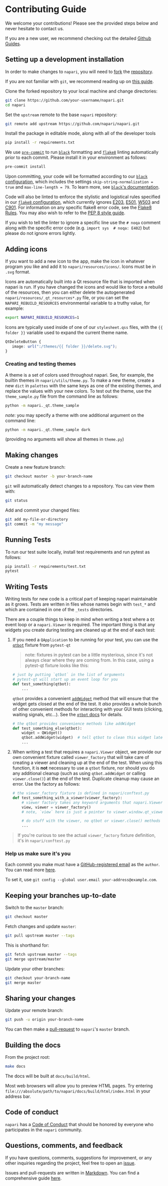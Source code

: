 # Contributing Guide

We welcome your contributions! Please see the provided steps below and never hesitate to contact us.

If you are a new user, we recommend checking out the detailed [Github Guides](https://guides.github.com).

## Setting up a development installation

In order to make changes to `napari`, you will need to [fork](https://guides.github.com/activities/forking/#fork) the
[repository](https://github.com/napari/napari).

If you are not familiar with `git`, we recommend reading up on [this guide](https://guides.github.com/introduction/git-handbook/#basic-git).

Clone the forked repository to your local machine and change directories:
```sh
git clone https://github.com/your-username/napari.git
cd napari
```

Set the `upstream` remote to the base `napari` repository:
```sh
git remote add upstream https://github.com/napari/napari.git
```

Install the package in editable mode, along with all of the developer tools
```sh
pip install -r requirements.txt
```

We use
[`pre-commit`](https://pre-commit.com) to run [`black`](https://github.com/psf/black) formatting and [`flake8`](https://github.com/PyCQA/flake8) linting automatically prior to each commit.  Please install it in your environment as follows:
```sh
pre-commit install
```
Upon committing, your code will be formatted according to our [`black` configuration](../pyproject.toml),
which includes the settings `skip-string-normalization = true` and `max-line-length = 79`.
To learn more, see [`black`'s documentation](https://black.readthedocs.io/en/stable/).

Code will also be linted to enforce the stylistic and logistical rules specified in our [`flake8` configuration](../setup.cfg), which currently ignores [E203](https://lintlyci.github.io/Flake8Rules/rules/E203.html), [E501](https://lintlyci.github.io/Flake8Rules/rules/E501.html), [W503](https://lintlyci.github.io/Flake8Rules/rules/W503.html) and [C901](https://lintlyci.github.io/Flake8Rules/rules/C901.html).  For information on any specific flake8 error code, see the [Flake8 Rules](https://lintlyci.github.io/Flake8Rules/).  You may also wish to refer to the [PEP 8 style guide](https://www.python.org/dev/peps/pep-0008/).

If you wish to tell the linter to ignore a specific line use the `# noqa` comment along with the specific error code (e.g. `import sys  # noqa: E402`) but please do not ignore errors lightly.

## Adding icons

If you want to add a new icon to the app, make the icon in whatever program you
like and add it to `napari/resources/icons/`.  Icons must be in `.svg` format.

Icons are automatically built into a Qt resource file that is imported when
napari is run.  If you have changed the icons and would like to force a rebuild
of the resources, then you can either delete the autogenerated
`napari/resources/_qt_resources*.py` file, or you can set the
`NAPARI_REBUILD_RESOURCES` environmental variable to a truthy value, for
example:

```sh
export NAPARI_REBUILD_RESOURCES=1
```

Icons are typically used inside of one of our `stylesheet.qss` files, with the
`{{ folder }}` variable used to expand the current theme name.

```css
QtDeleteButton {
   image: url(":/themes/{{ folder }}/delete.svg");
}
```

### Creating and testing themes

A theme is a set of colors used throughout napari.  See, for example, the
builtin themes in `napari/utils/theme.py`.  To make a new theme, create a new
`dict` in `palettes` with the same keys as one of the existing themes, and
replace the values with your new colors.  To test out the theme, use the
`theme_sample.py` file from the command line as follows:

```sh
python -m napari._qt.theme_sample
```
*note*: you may specify a theme with one additional argument on the command line:
```sh
python -m napari._qt.theme_sample dark
```
(providing no arguments will show all themes in `theme.py`)

## Making changes

Create a new feature branch:
```sh
git checkout master -b your-branch-name
```

`git` will automatically detect changes to a repository.
You can view them with:
```sh
git status
```

Add and commit your changed files:
```sh
git add my-file-or-directory
git commit -m "my message"
```
## Running Tests

To run our test suite locally, install test requirements and run pytest as follows:

```sh
pip install -r requirements/test.txt
pytest
```

## Writing Tests

Writing tests for new code is a critical part of keeping napari maintainable as
it grows. Tests are written in files whose names
begin with `test_*` and which are contained in one of the `_tests` directories.

There are a couple things to keep in mind when writing a test where a `Qt` event
loop or a `napari.Viewer` is required.  The important thing is that any widgets
you create during testing are cleaned up at the end of each test:

1. If you need a `QApplication` to be running for your test, you can use the
   [`qtbot`](https://pytest-qt.readthedocs.io/en/latest/reference.html#pytestqt.qtbot.QtBot) fixture from `pytest-qt`

    > note: fixtures in pytest can be a little mysterious, since it's not always
    > clear where they are coming from.  In this case, using a pytest-qt fixture
    > looks like this:

    ```python
    # just by putting `qtbot` in the list of arguments
    # pytest-qt will start up an event loop for you
    def test_something(qtbot):
        ...
    ```

   `qtbot` provides a convenient
   [`addWidget`](https://pytest-qt.readthedocs.io/en/latest/reference.html#pytestqt.qtbot.QtBot.addWidget)
   method that will ensure that the widget gets closed at the end of the test.
   It *also* provides a whole bunch of other
   convenient methods for interacting with your GUI tests (clicking, waiting
   signals, etc...).  See the [`qtbot` docs](https://pytest-qt.readthedocs.io/en/latest/reference.html#pytestqt.qtbot.QtBot) for details.

    ```python
    # the qtbot provides convenience methods like addWidget
    def test_something_else(qtbot):
        widget = QWidget()
        qtbot.addWidget(widget)  # tell qtbot to clean this widget later
        ...
    ```

2. When writing a test that requires a `napari.Viewer` object, we provide our
   own convenient fixture called `viewer_factory` that will take care of
   creating a viewer and cleaning up at the end of the test.  When using this
   function, it is **not** necessary to use a `qtbot` fixture, nor should you do
   any additional cleanup (such as using `qtbot.addWidget` or calling
   `viewer.close()`) at the end of the test.  Duplicate cleanup may cause an
   error.  Use the factory as follows:

    ```python
    # the viewer_factory fixture is defined in napari/conftest.py
    def test_something_with_a_viewer(viewer_factory):
        # viewer factory takes any keyword arguments that napari.Viewer() takes
        view, viewer = viewer_factory()
        # note, `view` here is just a pointer to viewer.window.qt_viewer

        # do stuff with the viewer, no qtbot or viewer.close() methods needed.
        ...
    ```

> If you're curious to see the actual `viewer_factory` fixture definition, it's in `napari/conftest.py`

### Help us make sure it's you

Each commit you make must have a [GitHub-registered email](https://github.com/settings/emails)
as the `author`. You can read more [here](https://help.github.com/en/github/setting-up-and-managing-your-github-user-account/setting-your-commit-email-address).

To set it, use `git config --global user.email your-address@example.com`.

## Keeping your branches up-to-date

Switch to the `master` branch:
```sh
git checkout master
```

Fetch changes and update `master`:
```sh
git pull upstream master --tags
```

This is shorthand for:
```sh
git fetch upstream master --tags
git merge upstream/master
```

Update your other branches:
```sh
git checkout your-branch-name
git merge master
```

## Sharing your changes

Update your remote branch:
```sh
git push -u origin your-branch-name
```

You can then make a [pull-request](https://guides.github.com/activities/forking/#making-a-pull-request) to `napari`'s `master` branch.

## Building the docs

From the project root:
```sh
make docs
```

The docs will be built at `docs/build/html`.

Most web browsers will allow you to preview HTML pages.
Try entering `file:///absolute/path/to/napari/docs/build/html/index.html` in your address bar.

## Code of conduct

`napari` has a [Code of Conduct](CODE_OF_CONDUCT.md) that should be honored by everyone who participates in the `napari` community.

## Questions, comments, and feedback

If you have questions, comments, suggestions for improvement, or any other inquiries
regarding the project, feel free to open an [issue](https://github.com/napari/napari/issues).

Issues and pull-requests are written in [Markdown](https://guides.github.com/features/mastering-markdown/#what). You can find a comprehensive guide [here](https://guides.github.com/features/mastering-markdown/#syntax).
